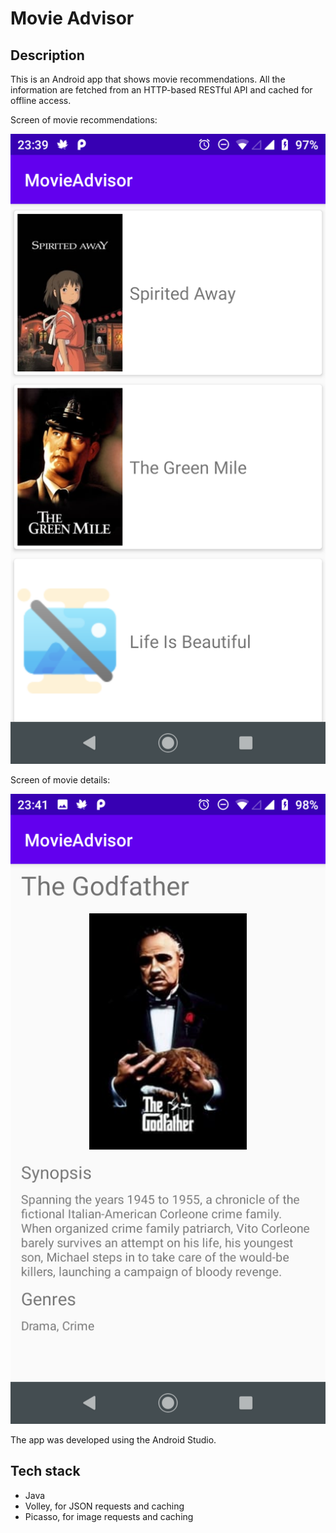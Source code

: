 # Movie Advisor

## Description
This is an Android app that shows movie recommendations. All the information are fetched from an HTTP-based RESTful API and cached for offline access.

Screen of movie recommendations:

![](moviesList.png)

Screen of movie details:

![](movieDetails.png)

The app was developed using the Android Studio.

## Tech stack
* Java
* Volley, for JSON requests and caching
* Picasso, for image requests and caching
